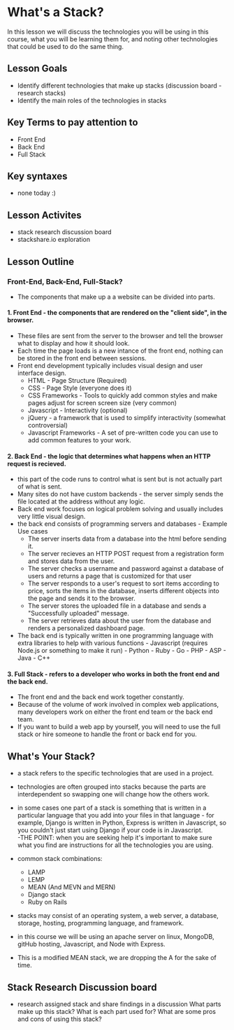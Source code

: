 # What's a Stack?
In this lesson we will discuss the technologies you will be using in this course, what you will be learning them for, and noting other technologies that could be used to do the same thing.
## Lesson Goals
- Identify different technologies that make up stacks (discussion board - research stacks)
- Identify the main roles of the technologies in stacks

## Key Terms to pay attention to
- Front End
- Back End
- Full Stack

## Key syntaxes
- none today :)

## Lesson Activites
- stack research discussion board
- stackshare.io exploration

## Lesson Outline
### Front-End, Back-End, Full-Stack?
- The components that make up a a website can be divided into parts.

#### 1. Front End - the components that are rendered on the "client side", in the browser.  
- These files are sent from the server to the browser and tell the browser what to display and how it should look.
- Each time the page loads is a new intance of the front end, nothing can be stored in the front end between sessions.
- Front end development typically includes visual design and user interface design.
    - HTML - Page Structure (Required)
    - CSS - Page Style (everyone does it)
    - CSS Frameworks - Tools to quickly add common styles and make pages adjust for screen screen size (very common)
    - Javascript - Interactivity (optional)
    - jQuery - a framework that is used to simplify interactivity (somewhat controversial)
    - Javascript Frameworks - A set of pre-written code you can use to add common features to your work.
    
#### 2. Back End - the logic that determines what happens when an HTTP request is recieved.
   - this part of the code runs to control what is sent but is not actually part of what is sent.
   - Many sites do not have custom backends - the server simply sends the file located at the address without any logic.
   - Back end work focuses on logical problem solving and usually includes very little visual design. 
   - the back end consists of programming servers and databases
    - Example Use cases
        - The server inserts data from a database into the html before sending it.
        - The server recieves an HTTP POST request from a registration form and stores data from the user.
        - The server checks a username and password against a database of users and returns a page that is customized for that user
        - The server responds to a user's request to sort items according to price, sorts the items in the database, inserts different objects into the page and sends it to the browser.
        - The server stores the uploaded file in a database and sends a "Successfully uploaded" message.
        - The server retrieves data about the user from the database and renders a personalized dashboard page.
   - The back end is typically written in one programming language with extra libraries to help with various functions
    - Javascript (requires Node.js or something to make it run)
    - Python 
    - Ruby
    - Go
    - PHP
    - ASP
    - Java
    - C++
    
#### 3. Full Stack - refers to a developer who works in both the front end and the back end.
- The front end and the back end work together constantly.
- Because of the volume of work involved in complex web applications, many developers work on either the front end team or the back end team.
- If you want to build a web app by yourself, you will need to use the full stack or hire someone to handle the front or back end for you.

## What's Your Stack?
- a stack refers to the specific technologies that are used in a project.
- technologies are often grouped into stacks because the parts are interdependent so swapping one will change how the others work.
- in some cases one part of a stack is something that is written in a particular language that you add into your files in that language - for example, Django is written in Python, Express is written in Javascript, so you couldn't just start using Django if your code is in Javascript.  
-THE POINT: when you are seeking help it's important to make sure what you find are instructions for all the technologies you are using.
- common stack combinations:
   - LAMP 
   - LEMP 
   - MEAN (And MEVN and MERN) 
   - Django stack
   - Ruby on Rails

- stacks may consist of an operating system, a web server, a database, storage, hosting, programming language, and framework.
- in this course we will be using an apache server on linux, MongoDB, gitHub hosting, Javascript, and Node with Express.
- This is a modified MEAN stack, we are dropping the A for the sake of time.

## Stack Research Discussion board
- research assigned stack and share findings in a discussion
    What parts make up this stack?
    What is each part used for?
    What are some pros and cons of using this stack?
